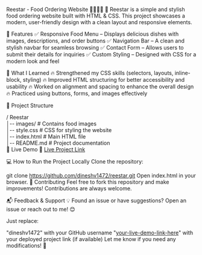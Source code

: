 Reestar - Food Ordering Website 🍔🍗🥚🍞
🚀 Reestar is a simple and stylish food ordering website built with HTML & CSS. This project showcases a modern, user-friendly design with a clean layout and responsive elements.

🔹 Features
✅ Responsive Food Menu – Displays delicious dishes with images, descriptions, and order buttons
✅ Navigation Bar – A clean and stylish navbar for seamless browsing
✅ Contact Form – Allows users to submit their details for inquiries
✅ Custom Styling – Designed with CSS for a modern look and feel

🎯 What I Learned
🔥 Strengthened my CSS skills (selectors, layouts, inline-block, styling)
🔥 Improved HTML structuring for better accessibility and usability
🔥 Worked on alignment and spacing to enhance the overall design
🔥 Practiced using buttons, forms, and images effectively

📂 Project Structure

/ Reestar  
│-- images/                 # Contains food images  
│-- style.css               # CSS for styling the website  
│-- index.html              # Main HTML file  
│-- README.md               # Project documentation  
🚀 Live Demo
🔗 [Live Project Link](https://dineshv1472.github.io/Reestar-wesite/)

💻 How to Run the Project Locally
Clone the repository:

git clone https://github.com/dineshv1472/reestar.git
Open index.html in your browser.
🤝 Contributing
Feel free to fork this repository and make improvements! Contributions are always welcome.

📬 Feedback & Support
💡 Found an issue or have suggestions? Open an issue or reach out to me! 😊

Just replace:

"dineshv1472" with your GitHub username
"[your-live-demo-link-here](https://dineshv1472.github.io/Reestar-wesite/)" with your deployed project link (if available)
Let me know if you need any modifications! 🚀

